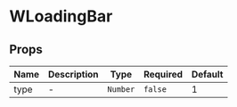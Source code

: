 # WLoadingBar

## Props

<!-- @vuese:WLoadingBar:props:start -->
|Name|Description|Type|Required|Default|
|---|---|---|---|---|
|type|-|`Number`|`false`|1|

<!-- @vuese:WLoadingBar:props:end -->


